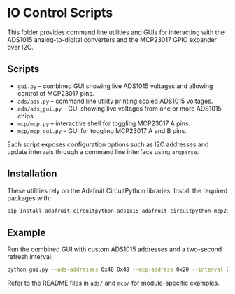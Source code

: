 # IO Control Scripts

This folder provides command line utilities and GUIs for interacting with the
ADS1015 analog-to-digital converters and the MCP23017 GPIO expander over I2C.

## Scripts

- `gui.py` – combined GUI showing live ADS1015 voltages and allowing control of
  MCP23017 pins.
- `ads/ads.py` – command line utility printing scaled ADS1015 voltages.
- `ads/ads_gui.py` – GUI showing live voltages from one or more ADS1015 chips.
- `mcp/mcp.py` – interactive shell for toggling MCP23017 A pins.
- `mcp/mcp_gui.py` – GUI for toggling MCP23017 A and B pins.

Each script exposes configuration options such as I2C addresses and update
intervals through a command line interface using `argparse`.

## Installation

These utilities rely on the Adafruit CircuitPython libraries. Install the
required packages with:

```bash
pip install adafruit-circuitpython-ads1x15 adafruit-circuitpython-mcp230xx matplotlib
```

## Example

Run the combined GUI with custom ADS1015 addresses and a two-second refresh
interval:

```bash
python gui.py --ads-addresses 0x48 0x49 --mcp-address 0x20 --interval 2
```

Refer to the README files in `ads/` and `mcp/` for module-specific examples.
